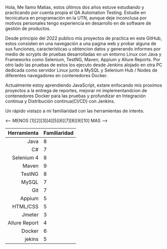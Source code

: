 Hola, Me llamo Matias, estos últimos dos años estuve estudiando y practicando por cuenta propia el QA Automation Testing. Estudie en tecnicatura en programación en la UTN, aunque deje inconclusa por motivos personales tengo experiencia en desarrollo en de software de gestión de productos.

Desde principio del 2022 publico mis proyectos de practica en este GitHub, estos consisten en una navegación a una pagina web y probar alguna de sus funciones, características u obtencion datos y generando informes  por medio de scrypts de pruebas desarrolladas en un entorno Linux con Java y Frameworks como Selenium, TestNG, Maven, Appium y Allure Reports. Por otro lado las pruebas de estos los ejecuto desde Jenkins alojado en otra PC dedicada como servidor Linux junto a MySQL y Selenium Hub / Nodes de diferentes navegadores en contenedores Docker.

Actualmente estoy aprendiendo JavaScript, estare enfocando mis proximos proyectos a la entrega de reportes,  mejorar mi implementandcion de contenedores Docker para las pruebas y profundizar en Integración continua y Distribución continua(CI/CD) con Jenkins.

Un rápido vistazo a mi familiaridad con las herramientas de interés.

<-- MENOS [1][2][3][4][5][6][7][8][9][10] MAS -->

| Herramienta  | Familiaridad |
| -------------: | :------------- |
| Java  | 8 |
| C#  | 7  |
| Selenium 4 | 8 |
| Maven | 9 |
| TestNG | 8 |
| MySQL | 7 |
| Git | 7 |
| Appium | 5 |
| HTML/CSS | 5 |
| Jmeter | 3 |
| Allure Report | 4 |
| Docker | 6 |
| jekins | 5 |
